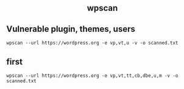 <h2 align="center">wpscan</h2>

## Vulnerable plugin, themes, users
    wpscan --url https://wordpress.org -e vp,vt,u -v -o scanned.txt

## first
    wpscan --url https://wordpress.org -e vp,vt,tt,cb,dbe,u,m -v -o scanned.txt